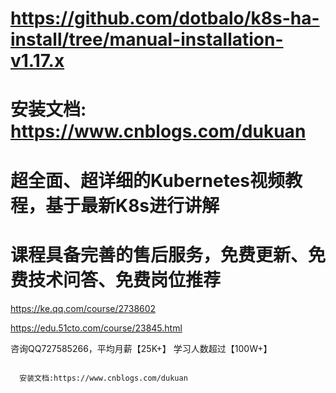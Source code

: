 # https://github.com/dotbalo/k8s-ha-install/tree/manual-installation-v1.17.x
# 安装文档: https://www.cnblogs.com/dukuan

# 超全面、超详细的Kubernetes视频教程，基于最新K8s进行讲解
# 课程具备完善的售后服务，免费更新、免费技术问答、免费岗位推荐
https://ke.qq.com/course/2738602

https://edu.51cto.com/course/23845.html

咨询QQ727585266，平均月薪【25K+】 学习人数超过【100W+】

```

  安装文档:https://www.cnblogs.com/dukuan
  
```
